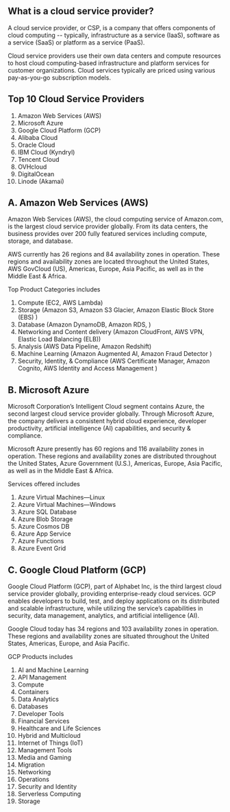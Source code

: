 ## What is a cloud service provider?

A cloud service provider, or CSP, is a company that offers components of cloud computing -- typically, infrastructure as a service (IaaS), software as a service (SaaS) or platform as a service (PaaS).

Cloud service providers use their own data centers and compute resources to host cloud computing-based infrastructure and platform services for customer organizations. Cloud services typically are priced using various pay-as-you-go subscription models.

## Top 10 Cloud Service Providers

1.	Amazon Web Services (AWS)	
2.	Microsoft Azure	
3.	Google Cloud Platform (GCP)
4.	Alibaba Cloud
5.	Oracle Cloud
6.	IBM Cloud (Kyndryl)	
7.	Tencent Cloud
8.	OVHcloud
9.	DigitalOcean
10.	Linode (Akamai)


## A.  Amazon Web Services (AWS)
Amazon Web Services (AWS), the cloud computing service of Amazon.com, is the largest cloud service provider globally. From its data centers, the business provides over 200 fully featured services including compute, storage, and database.

AWS currently has 26 regions and 84 availability zones in operation. These regions and availability zones are located throughout the United States, AWS GovCloud (US), Americas, Europe, Asia Pacific, as well as in the Middle East & Africa.

Top Product Categories includes

1. Compute (EC2, AWS Lambda)
2. Storage (Amazon S3, Amazon S3 Glacier, Amazon Elastic Block Store (EBS) )
3. Database (Amazon DynamoDB, Amazon RDS, )
4. Networking and Content delivery (Amazon CloudFront, AWS VPN, Elastic Load Balancing (ELB))
5. Analysis (AWS Data Pipeline, Amazon Redshift)
6. Machine Learning (Amazon Augmented AI, Amazon Fraud Detector )
7. Security, Identity, & Compliance (AWS Certificate Manager, Amazon Cognito, AWS Identity and Access Management )

## B. Microsoft Azure	
Microsoft Corporation’s Intelligent Cloud segment contains Azure, the second largest cloud service provider globally. Through Microsoft Azure, the company delivers a consistent hybrid cloud experience, developer productivity, artificial intelligence (AI) capabilities, and security & compliance.

Microsoft Azure presently has 60 regions and 116 availability zones in operation. These regions and availability zones are distributed throughout the United States, Azure Government (U.S.), Americas, Europe, Asia Pacific, as well as in the Middle East & Africa.

Services offered includes

1. Azure Virtual Machines—Linux
2. Azure Virtual Machines—Windows
3. Azure SQL Database
4. Azure Blob Storage
5. Azure Cosmos DB
6. Azure App Service
7. Azure Functions
8. Azure Event Grid

## C. Google Cloud Platform (GCP)
Google Cloud Platform (GCP), part of Alphabet Inc, is the third largest cloud service provider globally, providing enterprise-ready cloud services. GCP enables developers to build,
test, and deploy applications on its distributed and scalable infrastructure, while utilizing the service’s capabilities in security, data management, analytics, and artificial intelligence (AI).

Google Cloud today has 34 regions and 103 availability zones in operation. These regions and availability zones are situated throughout the United States, Americas, Europe, and Asia Pacific.

GCP Products includes

1. AI and Machine Learning
2. API Management
3. Compute
4. Containers
5. Data Analytics
6. Databases
7. Developer Tools
8. Financial Services
9. Healthcare and Life Sciences
10. Hybrid and Multicloud
11. Internet of Things (IoT)
12. Management Tools
13. Media and Gaming
14. Migration
15. Networking
16. Operations
17. Security and Identity
18. Serverless Computing
19. Storage



